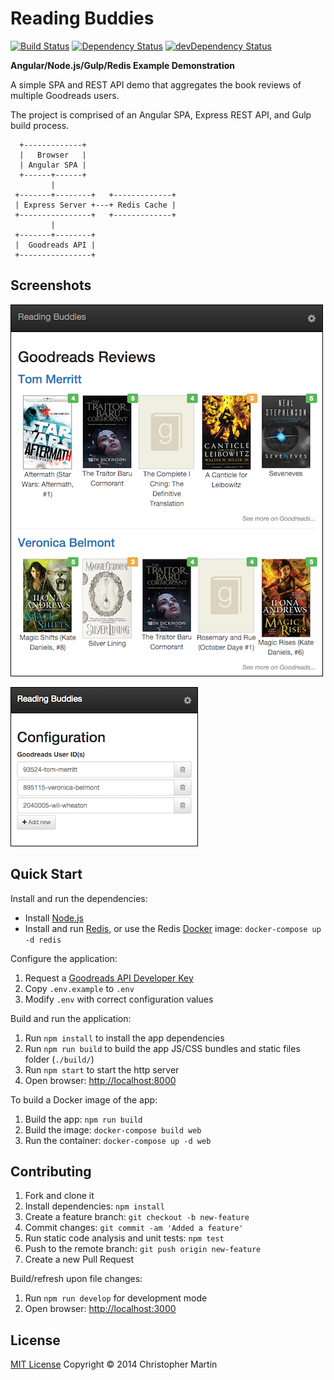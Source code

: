 # Reading Buddies

[![Build Status](https://travis-ci.org/cgmartin/reading-buddies.svg?branch=master)](https://travis-ci.org/cgmartin/angular-spa-browserify-example)
[![Dependency Status](https://david-dm.org/cgmartin/reading-buddies.svg)](https://david-dm.org/cgmartin/reading-buddies)
[![devDependency Status](https://david-dm.org/cgmartin/reading-buddies/dev-status.svg)](https://david-dm.org/cgmartin/reading-buddies#info=devDependencies)

**Angular/Node.js/Gulp/Redis Example Demonstration**

A simple SPA and REST API demo that aggregates the book reviews of multiple Goodreads users.

The project is comprised of an Angular SPA, Express REST API, and Gulp build process.

```
  +-------------+
  |   Browser   |
  | Angular SPA |
  +------+------+
         |
 +-------+--------+   +-------------+
 | Express Server +---+ Redis Cache |
 +----------------+   +-------------+
         |
 +-------+--------+
 |  Goodreads API |
 +----------------+
```

## Screenshots

![Home page screenshot](./screenshots/home-page-screenshot.png?raw=true "Home page")

![Config page screenshot](./screenshots/config-page-screenshot.png?raw=true "Config page")

## Quick Start

Install and run the dependencies:

* Install [Node.js](https://nodejs.org/en/download/)
* Install and run [Redis](http://redis.io/topics/quickstart), or use the Redis [Docker](http://docs.docker.com/) image: `docker-compose up -d redis`

Configure the application:

1. Request a [Goodreads API Developer Key](https://www.goodreads.com/api/keys)
1. Copy `.env.example` to `.env`
1. Modify `.env` with correct configuration values

Build and run the application:

1. Run `npm install` to install the app dependencies
1. Run `npm run build` to build the app JS/CSS bundles and static files folder (`./build/`)
1. Run `npm start` to start the http server
1. Open browser: <http://localhost:8000>

To build a Docker image of the app:

1. Build the app: `npm run build`
1. Build the image: `docker-compose build web`
1. Run the container: `docker-compose up -d web`

## Contributing

1. Fork and clone it
1. Install dependencies: `npm install`
1. Create a feature branch: `git checkout -b new-feature`
1. Commit changes: `git commit -am 'Added a feature'`
1. Run static code analysis and unit tests: `npm test`
1. Push to the remote branch: `git push origin new-feature`
1. Create a new Pull Request

Build/refresh upon file changes:

1. Run `npm run develop` for development mode
1. Open browser: <http://localhost:3000>


## License ##

[MIT License](http://cgm.mit-license.org/)  Copyright © 2014 Christopher Martin


